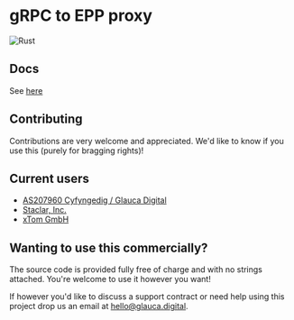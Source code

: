 # gRPC to EPP proxy

![Rust](https://github.com/AS207960/epp-proxy/workflows/Rust/badge.svg?branch=root)

## Docs
 
See [here](https://as207960.github.io/epp-proxy/epp_proxy/)

## Contributing

Contributions are very welcome and appreciated. We'd like to know if you use this 
(purely for bragging rights)!

## Current users

- [AS207960 Cyfyngedig / Glauca Digital](https://glauca.digital/)
- [Staclar, Inc.](https://staclar.com/)
- [xTom GmbH](https://xtom.com/)

## Wanting to use this commercially?

The source code is provided fully free of charge and with no strings attached.
You're welcome to use it however you want!

If however you'd like to discuss a support contract or need help using this project
drop us an email at [hello@glauca.digital](mailto:hello@glauca.digital).
